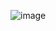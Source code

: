 ![image](https://github.com/KORAY-AMAN-ASLAN/derivative_Py/assets/60558994/d298fe7e-369b-49ce-acb8-687f4ecf14b9)
